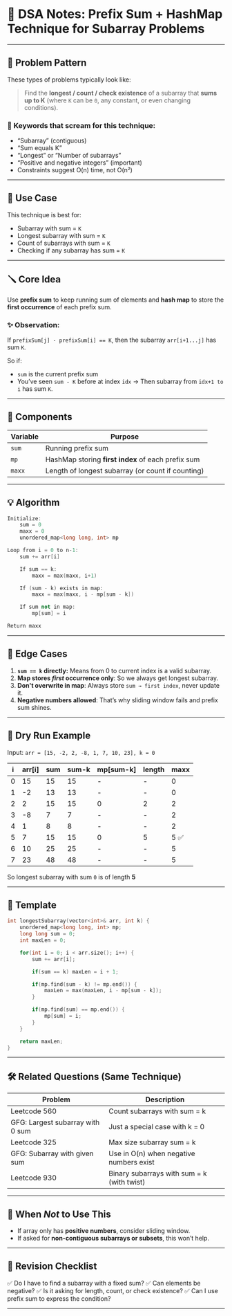 # 📘 DSA Notes: Prefix Sum + HashMap Technique for Subarray Problems

---

## 📌 Problem Pattern

These types of problems typically look like:

> Find the **longest / count / check existence** of a subarray that **sums up to K** (where `K` can be `0`, any constant, or even changing conditions).

### 🧠 Keywords that scream for this technique:

* “Subarray” (contiguous)
* “Sum equals K”
* “Longest” or “Number of subarrays”
* “Positive and negative integers” (important)
* Constraints suggest O(n) time, not O(n²)

---

## 🎯 Use Case

This technique is best for:

* Subarray with sum = `K`
* Longest subarray with sum = `K`
* Count of subarrays with sum = `K`
* Checking if any subarray has sum = `K`

---

## 🪛 Core Idea

Use **prefix sum** to keep running sum of elements and **hash map** to store the **first occurrence** of each prefix sum.

### ✨ Observation:

If `prefixSum[j] - prefixSum[i] == K`,
then the subarray `arr[i+1...j]` has sum `K`.

So if:

* `sum` is the current prefix sum
* You’ve seen `sum - K` before at index `idx`
  → Then subarray from `idx+1 to i` has sum `K`.

---

## 🧩 Components

| Variable | Purpose                                            |
| -------- | -------------------------------------------------- |
| `sum`    | Running prefix sum                                 |
| `mp`     | HashMap storing **first index** of each prefix sum |
| `maxx`   | Length of longest subarray (or count if counting)  |

---

## 💡 Algorithm

```cpp
Initialize:
    sum = 0
    maxx = 0
    unordered_map<long long, int> mp

Loop from i = 0 to n-1:
    sum += arr[i]

    If sum == k:
        maxx = max(maxx, i+1)

    If (sum - k) exists in map:
        maxx = max(maxx, i - mp[sum - k])

    If sum not in map:
        mp[sum] = i

Return maxx
```

---

## 🚨 Edge Cases

1. **`sum == k` directly:** Means from 0 to current index is a valid subarray.
2. **Map stores *first* occurrence only**: So we always get longest subarray.
3. **Don't overwrite in map**: Always store `sum → first index`, never update it.
4. **Negative numbers allowed**: That’s why sliding window fails and prefix sum shines.

---

## 🧪 Dry Run Example

Input: `arr = [15, -2, 2, -8, 1, 7, 10, 23], k = 0`

| i | arr\[i] | sum | sum-k | mp\[sum-k] | length | maxx |
| - | ------- | --- | ----- | ---------- | ------ | ---- |
| 0 | 15      | 15  | 15    | -          | -      | 0    |
| 1 | -2      | 13  | 13    | -          | -      | 0    |
| 2 | 2       | 15  | 15    | 0          | 2      | 2    |
| 3 | -8      | 7   | 7     | -          | -      | 2    |
| 4 | 1       | 8   | 8     | -          | -      | 2    |
| 5 | 7       | 15  | 15    | 0          | 5      | 5 ✅  |
| 6 | 10      | 25  | 25    | -          | -      | 5    |
| 7 | 23      | 48  | 48    | -          | -      | 5    |

So longest subarray with sum `0` is of length **5**

---

## 🧠 Template

```cpp
int longestSubarray(vector<int>& arr, int k) {
    unordered_map<long long, int> mp;
    long long sum = 0;
    int maxLen = 0;

    for(int i = 0; i < arr.size(); i++) {
        sum += arr[i];

        if(sum == k) maxLen = i + 1;

        if(mp.find(sum - k) != mp.end()) {
            maxLen = max(maxLen, i - mp[sum - k]);
        }

        if(mp.find(sum) == mp.end()) {
            mp[sum] = i;
        }
    }

    return maxLen;
}
```

---

## 🛠 Related Questions (Same Technique)

| Problem                          | Description                                |
| -------------------------------- | ------------------------------------------ |
| Leetcode 560                     | Count subarrays with sum = k               |
| GFG: Largest subarray with 0 sum | Just a special case with k = 0             |
| Leetcode 325                     | Max size subarray sum = k                  |
| GFG: Subarray with given sum     | Use in O(n) when negative numbers exist    |
| Leetcode 930                     | Binary subarrays with sum = k (with twist) |

---

## 🧭 When *Not* to Use This

* If array only has **positive numbers**, consider sliding window.
* If asked for **non-contiguous subarrays or subsets**, this won’t help.

---

## 🔁 Revision Checklist

✅ Do I have to find a subarray with a fixed sum?
✅ Can elements be negative?
✅ Is it asking for length, count, or check existence?
✅ Can I use prefix sum to express the condition?

---
